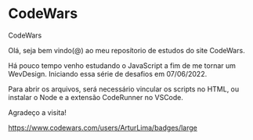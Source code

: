 # CodeWars
CodeWars

Olá, seja bem vindo(@) ao meu reposítorio de estudos do site CodeWars.

Há pouco tempo venho estudando o JavaScript a fim de me tornar um WevDesign.
Iniciando essa série de desafios em 07/06/2022.

Para abrir os arquivos, será necessário vincular os scripts no HTML, ou instalar o Node e a extensão CodeRunner no VSCode.

Agradeço a visita!

https://www.codewars.com/users/ArturLima/badges/large
